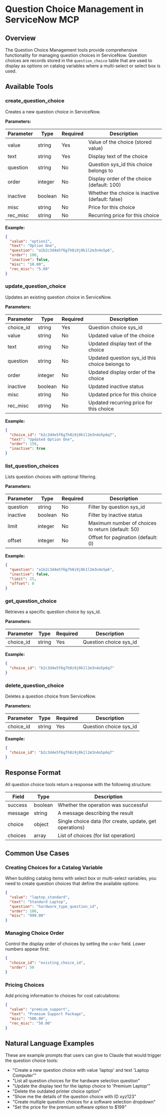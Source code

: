 # Question Choice Management in ServiceNow MCP

## Overview

The Question Choice Management tools provide comprehensive functionality for managing question choices in ServiceNow. Question choices are records stored in the `question_choice` table that are used to display as options on catalog variables where a multi-select or select box is used.

## Available Tools

### create_question_choice

Creates a new question choice in ServiceNow.

**Parameters:**

| Parameter | Type | Required | Description |
|-----------|------|----------|-------------|
| value | string | Yes | Value of the choice (stored value) |
| text | string | Yes | Display text of the choice |
| question | string | No | Question sys_id this choice belongs to |
| order | integer | No | Display order of the choice (default: 100) |
| inactive | boolean | No | Whether the choice is inactive (default: false) |
| misc | string | No | Price for this choice |
| rec_misc | string | No | Recurring price for this choice |

**Example:**
```json
{
  "value": "option1",
  "text": "Option One",
  "question": "a1b2c3d4e5f6g7h8i9j0k1l2m3n4o5p6",
  "order": 100,
  "inactive": false,
  "misc": "10.00",
  "rec_misc": "5.00"
}
```

### update_question_choice

Updates an existing question choice in ServiceNow.

**Parameters:**

| Parameter | Type | Required | Description |
|-----------|------|----------|-------------|
| choice_id | string | Yes | Question choice sys_id |
| value | string | No | Updated value of the choice |
| text | string | No | Updated display text of the choice |
| question | string | No | Updated question sys_id this choice belongs to |
| order | integer | No | Updated display order of the choice |
| inactive | boolean | No | Updated inactive status |
| misc | string | No | Updated price for this choice |
| rec_misc | string | No | Updated recurring price for this choice |

**Example:**
```json
{
  "choice_id": "b2c3d4e5f6g7h8i9j0k1l2m3n4o5p6q7",
  "text": "Updated Option One",
  "order": 150,
  "inactive": true
}
```

### list_question_choices

Lists question choices with optional filtering.

**Parameters:**

| Parameter | Type | Required | Description |
|-----------|------|----------|-------------|
| question | string | No | Filter by question sys_id |
| inactive | boolean | No | Filter by inactive status |
| limit | integer | No | Maximum number of choices to return (default: 50) |
| offset | integer | No | Offset for pagination (default: 0) |

**Example:**
```json
{
  "question": "a1b2c3d4e5f6g7h8i9j0k1l2m3n4o5p6",
  "inactive": false,
  "limit": 25,
  "offset": 0
}
```

### get_question_choice

Retrieves a specific question choice by sys_id.

**Parameters:**

| Parameter | Type | Required | Description |
|-----------|------|----------|-------------|
| choice_id | string | Yes | Question choice sys_id |

**Example:**
```json
{
  "choice_id": "b2c3d4e5f6g7h8i9j0k1l2m3n4o5p6q7"
}
```

### delete_question_choice

Deletes a question choice from ServiceNow.

**Parameters:**

| Parameter | Type | Required | Description |
|-----------|------|----------|-------------|
| choice_id | string | Yes | Question choice sys_id |

**Example:**
```json
{
  "choice_id": "b2c3d4e5f6g7h8i9j0k1l2m3n4o5p6q7"
}
```

## Response Format

All question choice tools return a response with the following structure:

| Field | Type | Description |
|-------|------|-------------|
| success | boolean | Whether the operation was successful |
| message | string | A message describing the result |
| choice | object | Single choice data (for create, update, get operations) |
| choices | array | List of choices (for list operation) |

## Common Use Cases

### Creating Choices for a Catalog Variable

When building catalog items with select box or multi-select variables, you need to create question choices that define the available options:

```json
{
  "value": "laptop_standard",
  "text": "Standard Laptop",
  "question": "hardware_type_question_id",
  "order": 100,
  "misc": "999.00"
}
```

### Managing Choice Order

Control the display order of choices by setting the `order` field. Lower numbers appear first:

```json
{
  "choice_id": "existing_choice_id",
  "order": 50
}
```

### Pricing Choices

Add pricing information to choices for cost calculations:

```json
{
  "value": "premium_support",
  "text": "Premium Support Package",
  "misc": "500.00",
  "rec_misc": "50.00"
}
```

## Natural Language Examples

These are example prompts that users can give to Claude that would trigger the question choice tools:

- "Create a new question choice with value 'laptop' and text 'Laptop Computer'"
- "List all question choices for the hardware selection question"
- "Update the display text for the laptop choice to 'Premium Laptop'"
- "Delete the outdated printer choice option"
- "Show me the details of the question choice with ID xyz123"
- "Create multiple question choices for a software selection dropdown"
- "Set the price for the premium software option to $199"